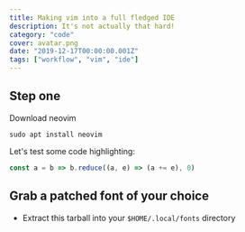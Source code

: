 ```yaml
---
title: Making vim into a full fledged IDE
description: It's not actually that hard!
category: "code"
cover: avatar.png
date: "2019-12-17T00:00:00.001Z"
tags: ["workflow", "vim", "ide"]
---
```


## Step one

Download neovim

`sudo apt install neovim`

Let's test some code highlighting:

```javascript
const a = b => b.reduce((a, e) => (a += e), 0)
```

## Grab a patched font of your choice

- Extract <a>this</a> tarball into your `$HOME/.local/fonts` directory
